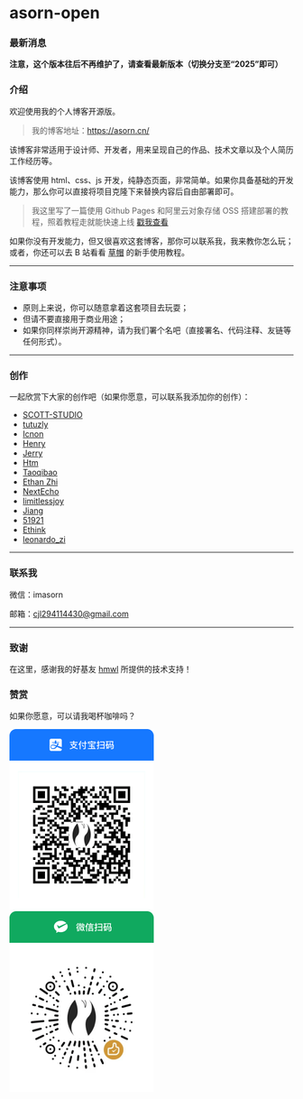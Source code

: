 # asorn-open

### 最新消息

**注意，这个版本往后不再维护了，请查看最新版本（切换分支至“2025”即可）**

### 介绍

欢迎使用我的个人博客开源版。

> 我的博客地址：https://asorn.cn/

该博客非常适用于设计师、开发者，用来呈现自己的作品、技术文章以及个人简历工作经历等。

该博客使用 html、css、js 开发，纯静态页面，非常简单。如果你具备基础的开发能力，那么你可以直接将项目克隆下来替换内容后自由部署即可。

> 我这里写了一篇使用 Github Pages 和阿里云对象存储 OSS 搭建部署的教程，照着教程走就能快速上线 [戳我查看](https://www.yuque.com/asorn/ok/sxstt3arfa05e7ve?singleDoc#)

如果你没有开发能力，但又很喜欢这套博客，那你可以联系我，我来教你怎么玩；或者，你还可以去 B 站看看 [草帽](https://www.bilibili.com/video/BV1Vq421A7pM/?share_source=copy_web&vd_source=12e2e419822b275e3fb0ad8671011ac3) 的新手使用教程。

---

### 注意事项

- 原则上来说，你可以随意拿着这套项目去玩耍；
- 但请不要直接用于商业用途；
- 如果你同样崇尚开源精神，请为我们署个名吧（直接署名、代码注释、友链等任何形式）。

---

### 创作

一起欣赏下大家的创作吧（如果你愿意，可以联系我添加你的创作）：

- [SCOTT-STUDIO](https://scott-studio.cn/)
- [tutuzly](https://tutuzly.com/)
- [Icnon](https://icnon.github.io/)
- [Henry](https://henryblog.cn/)
- [Jerry](https://lanxx.top/)
- [Htm](http://htm.wang/)
- [Taoqibao](https://www.liangwangan.top/)
- [Ethan Zhi](https://ethanzhi.top/)
- [NextEcho](https://nextecho.github.io/)
- [limitlessjoy](http://limitlessjoy.cn/)
- [Jiang](https://freedesignfreecreation.cn/)
- [51921](https://51921.work/)
- [Ethink](https://huaeyl.cn/)
- [leonardo_zi](http://leonardozi4.cloud/)

---

### 联系我

微信：imasorn

邮箱：cjl294114430@gmail.com

---

### 致谢

在这里，感谢我的好基友 [hmwl](https://github.com/hmwl) 所提供的技术支持！

### 赞赏

如果你愿意，可以请我喝杯咖啡吗？

<img src="https://github.com/asorn/button-open/blob/ddb233f77c3541deda1d30457bb23e5325cbab2a/assets/alipay.png" alt="" width="256" height="320">

<img src="https://github.com/asorn/button-open/blob/ddb233f77c3541deda1d30457bb23e5325cbab2a/assets/wechat-pay.png" alt="" width="256" height="320">

